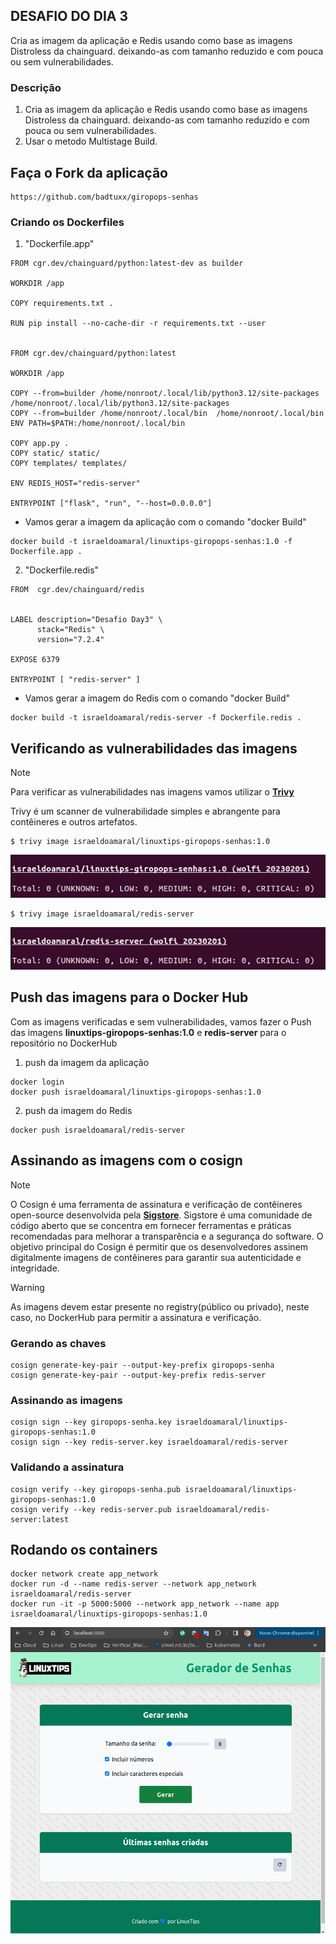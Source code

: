 ## DESAFIO DO DIA 3

Cria as imagem da aplicação e Redis usando como base as imagens Distroless da chainguard. deixando-as com tamanho reduzido e com pouca ou sem vulnerabilidades.


### Descrição

1. Cria as imagem da aplicação e Redis usando como base as imagens Distroless da chainguard. deixando-as com tamanho reduzido e com pouca ou sem vulnerabilidades.  
2. Usar o metodo Multistage Build.  
  

## Faça o Fork da aplicação  
```
https://github.com/badtuxx/giropops-senhas
```

### Criando os Dockerfiles

1. "Dockerfile.app"
```
FROM cgr.dev/chainguard/python:latest-dev as builder

WORKDIR /app

COPY requirements.txt .

RUN pip install --no-cache-dir -r requirements.txt --user


FROM cgr.dev/chainguard/python:latest

WORKDIR /app

COPY --from=builder /home/nonroot/.local/lib/python3.12/site-packages /home/nonroot/.local/lib/python3.12/site-packages
COPY --from=builder /home/nonroot/.local/bin  /home/nonroot/.local/bin
ENV PATH=$PATH:/home/nonroot/.local/bin

COPY app.py .
COPY static/ static/
COPY templates/ templates/

ENV REDIS_HOST="redis-server"

ENTRYPOINT ["flask", "run", "--host=0.0.0.0"]
```  
- Vamos gerar a imagem da aplicação com o comando "docker Build"  

```
docker build -t israeldoamaral/linuxtips-giropops-senhas:1.0 -f Dockerfile.app .
```

2. "Dockerfile.redis"

```
FROM  cgr.dev/chainguard/redis 


LABEL description="Desafio Day3" \
      stack="Redis" \
      version="7.2.4"

EXPOSE 6379

ENTRYPOINT [ "redis-server" ]
```

- Vamos gerar a imagem do Redis com o comando "docker Build"  
```
docker build -t israeldoamaral/redis-server -f Dockerfile.redis .
```  

## Verificando as vulnerabilidades das imagens
> [!NOTE]
Para verificar as vulnerabilidades nas imagens vamos utilizar o [**Trivy**](https://aquasecurity.github.io/trivy/v0.18.3/)<p>
Trivy é um scanner de vulnerabilidade simples e abrangente para contêineres e outros artefatos.

```
$ trivy image israeldoamaral/linuxtips-giropops-senhas:1.0
```
![print](./prints/1.png)

```
$ trivy image israeldoamaral/redis-server
```
![print2](./prints/2.png)


## Push das imagens para o Docker Hub  
Com as imagens verificadas e sem vulnerabilidades, vamos fazer o Push das imagens **linuxtips-giropops-senhas:1.0** e **redis-server** para o repositório no DockerHub

1. push da imagem da aplicação  

```
docker login
docker push israeldoamaral/linuxtips-giropops-senhas:1.0
```  

2. push da imagem do Redis  

```
docker push israeldoamaral/redis-server
```  

## Assinando as imagens com o cosign
> [!NOTE]
O Cosign é uma ferramenta de assinatura e verificação de contêineres open-source desenvolvida pela [**Sigstore**](https://docs.sigstore.dev/). Sigstore é uma comunidade de código aberto que se concentra em fornecer ferramentas e práticas recomendadas para melhorar a transparência e a segurança do software. O objetivo principal do Cosign é permitir que os desenvolvedores assinem digitalmente imagens de contêineres para garantir sua autenticidade e integridade.

> [!WARNING]
As imagens devem estar presente no registry(público ou privado), neste caso, no DockerHub para permitir a assinatura e verificação.

### Gerando as chaves
```
cosign generate-key-pair --output-key-prefix giropops-senha
cosign generate-key-pair --output-key-prefix redis-server
```
### Assinando as imagens
```
cosign sign --key giropops-senha.key israeldoamaral/linuxtips-giropops-senhas:1.0 
cosign sign --key redis-server.key israeldoamaral/redis-server
```
### Validando a assinatura
```
cosign verify --key giropops-senha.pub israeldoamaral/linuxtips-giropops-senhas:1.0
cosign verify --key redis-server.pub israeldoamaral/redis-server:latest
```

## Rodando os containers  

```
docker network create app_network  
docker run -d --name redis-server --network app_network israeldoamaral/redis-server  
docker run -it -p 5000:5000 --network app_network --name app israeldoamaral/linuxtips-giropops-senhas:1.0
```

![print0](./prints/0.png)